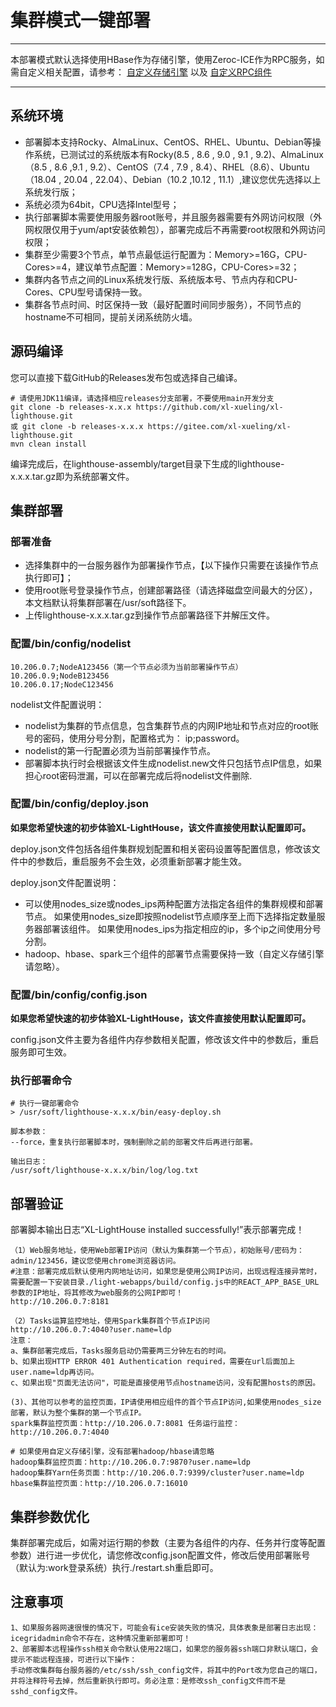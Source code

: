 # 集群模式一键部署

---
本部署模式默认选择使用HBase作为存储引擎，使用Zeroc-ICE作为RPC服务，如需自定义相关配置，请参考：
[自定义存储引擎](/deploy/03.md) 以及 [自定义RPC组件](/deploy/02.md)

---

## 系统环境

* 部署脚本支持Rocky、AlmaLinux、CentOS、RHEL、Ubuntu、Debian等操作系统，已测试过的系统版本有Rocky(8.5 , 8.6 , 9.0 , 9.1 , 9.2)、AlmaLinux（8.5 , 8.6 ,9.1 , 9.2）、CentOS（7.4 , 7.9 , 8.4）、RHEL（8.6）、Ubuntu（18.04 , 20.04 , 22.04）、Debian（10.2 ,10.12 , 11.1）,建议您优先选择以上系统发行版；
* 系统必须为64bit，CPU选择Intel型号；
* 执行部署脚本需要使用服务器root账号，并且服务器需要有外网访问权限（外网权限仅用于yum/apt安装依赖包），部署完成后不再需要root权限和外网访问权限；
* 集群至少需要3个节点，单节点最低运行配置为：Memory>=16G，CPU-Cores>=4，建议单节点配置：Memory>=128G，CPU-Cores>=32；
* 集群内各节点之间的Linux系统发行版、系统版本号、节点内存和CPU-Cores、CPU型号请保持一致。
* 集群各节点时间、时区保持一致（最好配置时间同步服务），不同节点的hostname不可相同，提前关闭系统防火墙。

## 源码编译
您可以直接下载GitHub的Releases发布包或选择自己编译。

``` 
# 请使用JDK11编译，请选择相应releases分支部署，不要使用main开发分支
git clone -b releases-x.x.x https://github.com/xl-xueling/xl-lighthouse.git
或 git clone -b releases-x.x.x https://gitee.com/xl-xueling/xl-lighthouse.git
mvn clean install
``` 
编译完成后，在lighthouse-assembly/target目录下生成的lighthouse-x.x.x.tar.gz即为系统部署文件。

## 集群部署

### 部署准备

- 选择集群中的一台服务器作为部署操作节点，【以下操作只需要在该操作节点执行即可】；
- 使用root账号登录操作节点，创建部署路径（请选择磁盘空间最大的分区），本文档默认将集群部署在/usr/soft路径下。
- 上传lighthouse-x.x.x.tar.gz到操作节点部署路径下并解压文件。

### 配置/bin/config/nodelist

``` 
10.206.0.7;NodeA123456（第一个节点必须为当前部署操作节点）
10.206.0.9;NodeB123456
10.206.0.17;NodeC123456
```
nodelist文件配置说明：
- nodelist为集群的节点信息，包含集群节点的内网IP地址和节点对应的root账号的密码，使用分号分割，配置格式为： ip;password。
- nodelist的第一行配置必须为当前部署操作节点。
- 部署脚本执行时会根据该文件生成nodelist.new文件只包括节点IP信息，如果担心root密码泄漏，可以在部署完成后将nodelist文件删除.

### 配置/bin/config/deploy.json

**如果您希望快速的初步体验XL-LightHouse，该文件直接使用默认配置即可。**

deploy.json文件包括各组件集群规划配置和相关密码设置等配置信息，修改该文件中的参数后，重启服务不会生效，必须重新部署才能生效。

deploy.json文件配置说明：

- 可以使用nodes_size或nodes_ips两种配置方法指定各组件的集群规模和部署节点。
如果使用nodes_size即按照nodelist节点顺序至上而下选择指定数量服务器部署该组件。
如果使用nodes_ips为指定相应的ip，多个ip之间使用分号分割。
- hadoop、hbase、spark三个组件的部署节点需要保持一致（自定义存储引擎请忽略）。

### 配置/bin/config/config.json

**如果您希望快速的初步体验XL-LightHouse，该文件直接使用默认配置即可。**

config.json文件主要为各组件内存参数相关配置，修改该文件中的参数后，重启服务即可生效。

### 执行部署命令

``` 
# 执行一键部署命令
> /usr/soft/lighthouse-x.x.x/bin/easy-deploy.sh

脚本参数：
--force，重复执行部署脚本时，强制删除之前的部署文件后再进行部署。

输出日志：
/usr/soft/lighthouse-x.x.x/bin/log/log.txt
```

## 部署验证

部署脚本输出日志“XL-LightHouse installed successfully!”表示部署完成！

``` 
（1）Web服务地址，使用Web部署IP访问（默认为集群第一个节点），初始账号/密码为：admin/123456，建议您使用chrome浏览器访问。
#注意：部署完成后默认使用内网地址访问，如果您是使用公网IP访问，出现远程连接异常时，需要配置一下安装目录./light-webapps/build/config.js中的REACT_APP_BASE_URL参数的IP地址，将其修改为web服务的公网IP即可！
http://10.206.0.7:8181   

（2）Tasks运算监控地址，使用Spark集群首个节点IP访问
http://10.206.0.7:4040?user.name=ldp
注意：
a、集群部署完成后，Tasks服务启动仍需要两三分钟左右的时间。
b、如果出现HTTP ERROR 401 Authentication required，需要在url后面加上user.name=ldp再访问。
c、如果出现"页面无法访问"，可能是直接使用节点hostname访问，没有配置hosts的原因。

(3)、其他可以参考的监控页面，IP请使用相应组件的首个节点IP访问,如果使用nodes_size部署，默认为整个集群的第一个节点IP。
spark集群监控页面：http://10.206.0.7:8081 任务运行监控：http://10.206.0.7:4040

# 如果使用自定义存储引擎，没有部署hadoop/hbase请忽略
hadoop集群监控页面：http://10.206.0.7:9870?user.name=ldp 
hadoop集群Yarn任务页面：http://10.206.0.7:9399/cluster?user.name=ldp
hbase集群监控页面：http://10.206.0.7:16010
``` 

## 集群参数优化
集群部署完成后，如需对运行期的参数（主要为各组件的内存、任务并行度等配置参数）进行进一步优化，请您修改config.json配置文件，修改后使用部署账号（默认为:work登录系统）执行./restart.sh重启即可。

## 注意事项

```
1、如果服务器网速很慢的情况下，可能会有ice安装失败的情况，具体表象是部署日志出现：icegridadmin命令不存在，这种情况重新部署即可！
2、部署脚本远程操作ssh相关命令默认使用22端口，如果您的服务器ssh端口非默认端口，会提示不能远程连接，可进行以下操作：
手动修改集群每台服务器的/etc/ssh/ssh_config文件，将其中的Port改为您自己的端口，并将注释符号去掉，然后重新执行即可。务必注意：是修改ssh_config文件而不是sshd_config文件。
```